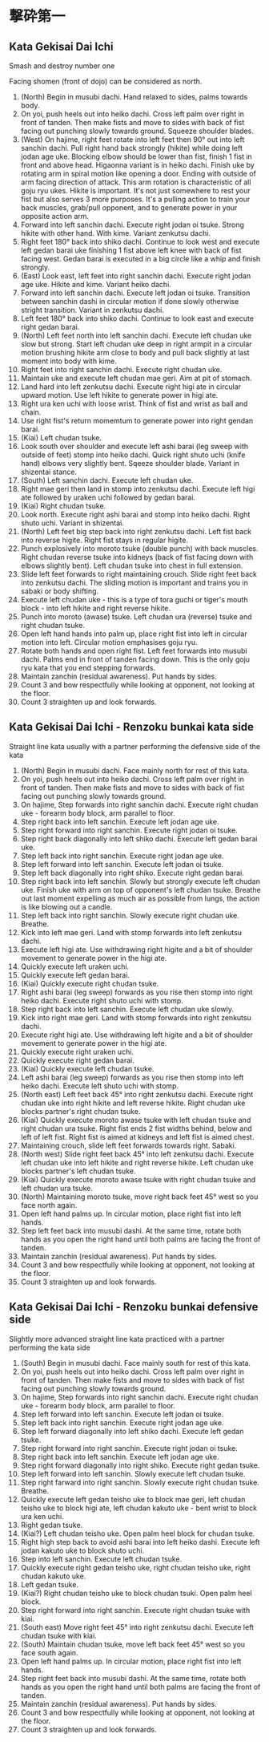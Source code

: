 # 撃砕第一 
## Kata Gekisai Dai Ichi
Smash and destroy number one

Facing shomen (front of dojo) can be considered as north.

1.  (North) Begin in musubi dachi. Hand relaxed to sides, palms towards body.
2.  On yoi, push heels out into heiko dachi. Cross left palm over right in front of tanden. Then make fists and move to sides with back of fist facing out punching slowly towards ground. Squeeze shoulder blades.
3.  (West) On hajime, right feet rotate into left feet then 90° out into left sanchin dachi. Pull right hand back strongly (hikite) while doing left jodan age uke. Blocking elbow should be lower than fist, finish 1 fist in front and above head. Higaonna variant is in heiko dachi.
	 Finish uke by rotating arm in spiral motion like opening a door. Ending with outside of arm facing direction of attack. This arm rotation is characteristic of all goju ryu ukes.
	 Hikite is important. It's not just somewhere to rest your fist but also serves 3 more purposes. It's a pulling action to train your back muscles, grab/pull opponent, and to generate power in your opposite action arm.  
4.  Forward into left sanchin dachi. Execute right jodan oi tsuke. Strong hikite with other hand. With kime. Variant zenkutsu dachi.
5.  Right feet 180° back into shiko dachi. Continue to look west and execute left gedan barai uke finishing 1 fist above left knee with back of fist facing west. Gedan barai is executed in a big circle like a whip and finish strongly.
6.  (East) Look east, left feet into right sanchin dachi. Execute right jodan age uke. Hikite and kime. Variant heiko dachi.
7.  Forward into left sanchin dachi. Execute left jodan oi tsuke. Transition between sanchin dashi in circular motion if done slowly otherwise stright transition. Variant in zenkutsu dachi.
8.  Left feet 180° back into shiko dachi. Continue to look east and execute right gedan barai.
9.  (North) Left feet north into left sanchin dachi. Execute left chudan uke slow but strong. Start left chudan uke deep in right armpit in a circular motion brushing hikite arm close to body and pull back slightly at last moment into body with kime.
10. Right feet into right sanchin dachi. Execute right chudan uke.
11. Maintain uke and execute left chudan mae geri. Aim at pit of stomach.
12. Land hard into left zenkutsu dachi. Execute right higi ate in circular upward motion. Use left hikite to generate power in higi ate.
13. Right ura ken uchi with loose wrist. Think of fist and wrist as ball and chain.
14. Use right fist's return momemtum to generate power into right gendan barai.
15. (Kiai) Left chudan tsuke.
16. Look south over shoulder and execute left ashi barai (leg sweep with outside of feet) stomp into heiko dachi. Quick right shuto uchi (knife hand) elbows very slightly bent. Sqeeze shoulder blade. Variant in shizentai stance.
17. (South) Left sanchin dachi. Execute left chudan uke.
18. Right mae geri then land in stomp into zenkutsu dachi. Execute left higi ate followed by uraken uchi followed by gedan barai.
19. (Kiai) Right chudan tsuke.
20. Look north. Execute right ashi barai and stomp into heiko dachi. Right shuto uchi. Variant in shizentai.
21. (North) Left feet big step back into right zenkutsu dachi. Left fist back into reverse higite. Right fist stays in regular higite.
22. Punch explosively into moroto tsuke (double punch) with back muscles. Right chudan reverse tsuke into kidneys (back of fist facing down with elbows slightly bent). Left chudan tsuke into chest in full extension.
23. Slide left feet forwards to right maintaining crouch. Slide right feet back into zenkutsu dachi. The sliding motion is important and trains you in sabaki or body shifting.
24. Execute left chudan uke - this is a type of tora guchi or tiger's mouth block - into left hikite and right reverse hikite.
25. Punch into moroto (awase) tsuke. Left chudan ura (reverse) tsuke and right chudan tsuke.
26. Open left hand hands into palm up, place right fist into left in circular motion into left. Circular motion emphasises goju ryu. 
27. Rotate both hands and open right fist. Left feet forwards into musubi dachi. Palms end in front of tanden facing down.
	This is the only goju ryu kata that you end stepping forwards. 
28. Maintain zanchin (residual awareness). Put hands by sides.
29. Count 3 and bow respectfully while looking at opponent, not looking at the floor. 
30. Count 3 straighten up and look forwards.

## Kata Gekisai Dai Ichi - Renzoku bunkai kata side

Straight line kata usually with a partner performing the defensive side of the kata 

1.  (North) Begin in musubi dachi. Face mainly north for rest of this kata.
2.  On yoi, push heels out into heiko dachi. Cross left palm over right in front of tanden. Then make fists and move to sides with back of fist facing out punching slowly towards ground.
3.  On hajime, Step forwards into right sanchin dachi. Execute right chudan uke - forearm body block, arm parallel to floor.
4.  Step right back into left sanchin. Execute left jodan age uke.
5.  Step right forward into right sanchin. Execute right jodan oi tsuke.
6.  Step right back diagonally into left shiko dachi. Execute left gedan barai uke.
7.  Step left back into right sanchin. Execute right jodan age uke.
8.  Step left forward into left sanchin. Execute left jodan oi tsuke.
9.  Step left back diagonally into right shiko. Execute right gedan barai.
10. Step right back into left sanchin. Slowly but strongly execute left chudan uke. Finish uke with arm on top of opponent's left chudan tsuke. Breathe out last moment expelling as much air as possible from lungs, the action is like blowing out a candle. 
11. Step left back into right sanchin. Slowly execute right chudan uke. Breathe.
12. Kick into left mae geri. Land with stomp forwards into left zenkutsu dachi.
13. Execute left higi ate. Use withdrawing right higite and a bit of shoulder movement to generate power in the higi ate.
14. Quickly execute left uraken uchi. 
15. Quickly execute left gedan barai.
16. (Kiai) Quickly execute right chudan tsuke.
17. Right ashi barai (leg sweep) forwards as you rise then stomp into right heiko dachi. Execute right shuto uchi with stomp.
18. Step right back into left sanchin. Execute left chudan uke slowly.
19. Kick into right mae geri. Land with stomp forwards into right zenkutsu dachi.
13. Execute right higi ate. Use withdrawing left higite and a bit of shoulder movement to generate power in the higi ate.
14. Quickly execute right uraken uchi. 
15. Quickly execute right gedan barai.
16. (Kiai) Quickly execute left chudan tsuke.
17. Left ashi barai (leg sweep) forwards as you rise then stomp into left heiko dachi. Execute left shuto uchi with stomp.
18. (North east) Left feet back 45° into right zenkutsu dachi. Execute right chudan uke into right hikite and left reverse hikite. Right chudan uke blocks partner's right chudan tsuke.
19. (Kiai) Quickly execute moroto awase tsuke with left chudan tsuke and right chudan ura tsuke. Right fist ends 2 fist widths behind, below and left of left fist. Right fist is aimed at kidneys and left fist is aimed chest.
20. Maintaining crouch, slide left feet forwards towards right. Sabaki.
21. (North west) Slide right feet back 45° into left zenkutsu dachi. Execute left chudan uke into left hikite and right reverse hikite. Left chudan uke blocks partner's left chudan tsuke.
22. (Kiai) Quickly execute moroto awase tsuke with right chudan tsuke and left chudan ura tsuke.
23. (North) Maintaining moroto tsuke, move right back feet 45° west so you face north again.
24. Open left hand palms up. In circular motion, place right fist into left hands.
25. Step left feet back into musubi dashi. At the same time, rotate both hands as you open the right hand until both palms are facing the front of tanden.
26. Maintain zanchin (residual awareness). Put hands by sides.
27. Count 3 and bow respectfully while looking at opponent, not looking at the floor. 
28. Count 3 straighten up and look forwards.

## Kata Gekisai Dai Ichi - Renzoku bunkai defensive side
Slightly more advanced straight line kata practiced with a partner performing the kata side 

1.  (South) Begin in musubi dachi. Face mainly south for rest of this kata.
2.  On yoi, push heels out into heiko dachi. Cross left palm over right in front of tanden. Then make fists and move to sides with back of fist facing out punching slowly towards ground.
3.  On hajime, Step forwards into right sanchin dachi. Execute right chudan uke - forearm body block, arm parallel to floor.
4.  Step left forward into left sanchin. Execute left jodan oi tsuke.
5.  Step left back into right sanchin. Execute right jodan age uke.
6.  Step left forward diagonally into left shiko dachi. Execute left gedan tsuke.
7.  Step right forward into right sanchin. Execute right jodan oi tsuke.
8.  Step right back into left sanchin. Execute left jodan age uke.
9.  Step right forward diagonally into right shiko. Execute right gedan tsuke.
10. Step left forward into left sanchin. Slowly execute left chudan tsuke. 
11. Step right farward into right sanchin. Slowly execute right chudan tsuke. Breathe.
12. Quickly execute left gedan teisho uke to block mae geri, left chudan teisho uke to block higi ate, left chudan kakuto uke - bent wrist to block ura ken uchi.
13. Right gedan tsuke.
14. (Kiai?) Left chudan teisho uke. Open palm heel block for chudan tsuke.
15. Right high step back to avoid ashi barai into left heiko dashi. Execute left jodan kakuto uke to block shuto uchi.
16. Step into left sanchin. Execute left chudan tsuke.
17. Quickly execute right gedan teisho uke, right chudan teisho uke, right chudan kakuto uke.
18. Left gedan tsuke.
19. (Kiai?) Right chudan teisho uke to block chudan tsuki. Open palm heel block.
20. Step right forward into right sanchin. Execute right chudan tsuke with kiai. 
21. (South east) Move right feet 45° into right zenkutsu dachi. Execute left chudan tsuke with kiai.
22. (South) Maintain chudan tsuke, move left back feet 45° west so you face south again.
24. Open left hand palms up. In circular motion, place right fist into left hands.
25. Step right feet back into musubi dashi. At the same time, rotate both hands as you open the right hand until both palms are facing the front of tanden.
26. Maintain zanchin (residual awareness). Put hands by sides.
27. Count 3 and bow respectfully while looking at opponent, not looking at the floor. 
28. Count 3 straighten up and look forwards.

